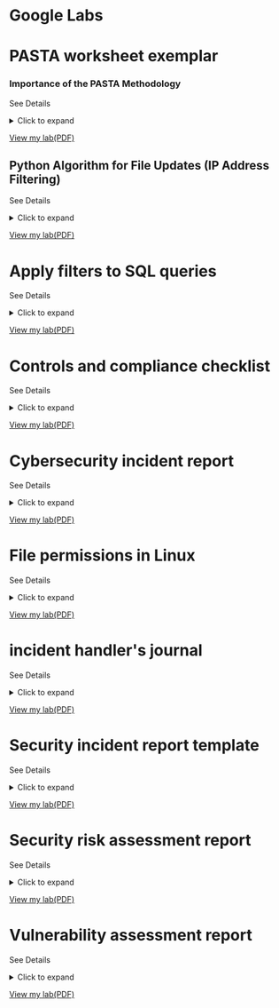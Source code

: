 #          Google Labs   
#  PASTA worksheet exemplar 

### Importance of the PASTA Methodology

See Details
<details>
  <summary>Click to expand</summary>
  

The PASTA (Process for Attack Simulation and Threat Analysis) methodology, as demonstrated in this worksheet, is important for several reasons:

*   **Structured Approach:** It provides a systematic and repeatable process for security analysis, ensuring that all aspects of the application are considered.
*   **Proactive Security:** By identifying threats and vulnerabilities *before* they can be exploited, it enables proactive security measures, reducing the likelihood and impact of successful attacks.
*   **Risk-Based Approach:** It focuses on analyzing risks and their potential impact on the business, allowing for prioritization of security controls based on business needs.
*   **Improved Communication:** The visual diagrams (data flow and attack tree) facilitate communication and understanding of security risks among technical and non-technical stakeholders.
*   **Compliance:** It helps organizations meet compliance requirements, such as PCI-DSS, by demonstrating a structured approach to security assessment.
*   **Comprehensive Coverage:** By covering all stages from defining objectives to implementing controls, it ensures that security is considered throughout the application's lifecycle.

In summary, this PASTA worksheet demonstrates a valuable methodology for identifying, analyzing, and mitigating security risks in applications. It's a crucial tool for building secure systems and protecting sensitive information.

</details>

[View my lab(PDF)](https://docs.google.com/document/d/1RdqmR63vrr6zQLHcyatlzZdnCD9LuEcRCsVzEAB6CJU/edit?usp=sharing)


## Python Algorithm for File Updates (IP Address Filtering)

See Details
<details>
  <summary>Click to expand</summary>

This project describes the development of a Python algorithm designed to filter IP addresses from an allow list file. The algorithm efficiently identifies and removes IP addresses that are no longer authorized to access restricted content.

**Key Steps of the Algorithm:**

1.  **Open the allow list file:** The script opens the file containing the authorized IP addresses using Python's `open()` function and the `with` statement for proper file handling.
2.  **Read file contents:** The contents of the allow list file are read into memory, typically as a string, using the `.read()` method.
3.  **Convert to a list:** The string of IP addresses is converted into a Python list, likely using the `.split()` method to separate IP addresses based on a delimiter (e.g., newline characters).
4.  **Iterate through the remove list:** The script uses a `for` loop to iterate through each IP address in the "remove list."
5.  **Remove matching IPs:** An `if` statement checks if each IP from the remove list exists within the allow list. If a match is found, the IP address is removed from the allow list.
6.  **Update the file:** The updated allow list (now without the removed IPs) is written back to the original file, overwriting its previous contents, using the `.write()` method.

**Importance of This Algorithm:**

This algorithm is crucial for several reasons, particularly in a cybersecurity context:

*   **Access Control:** Allow lists are a fundamental security mechanism for controlling access to resources. This algorithm ensures that only authorized IP addresses can access restricted content or systems.
*   **Automation:** Automating the allow list updating process is essential for efficiency and accuracy, reducing the risk of human error associated with manual edits.
*   **Security Automation and Orchestration (SOAR):** This type of algorithm is often a component of SOAR systems, enabling automated responses to security events.
*   **Dynamic Updates:** The algorithm facilitates dynamic updates to the allow list, allowing for rapid adjustments to access permissions as needed.
*   **Reduced Attack Surface:** By promptly removing unauthorized IP addresses, the algorithm minimizes the risk of unauthorized access and potential attacks.
*   **Maintainability and Scalability:** Using Python and a structured algorithm makes the process easily maintainable and scalable to handle large allow lists and frequent updates.

**Summary of Python Concepts Used:**

*   **File Handling:**
    *   `with` statement: Ensures proper file opening and closing.
    *   `open()` function: Opens files for reading (`"r"`) or writing (`"w"`).
    *   `.read()` method: Reads file contents.
    *   `.write()` method: Writes content to a file.
*   **Data Structures and Control Flow:**
    *   `for` loop: Iterates over lists.
    *   `if` statement: Conditional execution.
    *   `.split()` method: Converts strings to lists.
*   **Functions:** Algorithms can be encapsulated within functions for reusability and modularity.

In conclusion, this project demonstrates a practical application of Python for automating a key security task. It emphasizes the importance of efficient and accurate allow list management for robust access control and a strengthened security posture.

</details>

[View my lab(PDF)](https://docs.google.com/document/d/1XC9zey30RKyeclrGuJmXxkIaQszEcdrpLvxTR9Cj9gg/edit?tab=t.0)


#  Apply filters to SQL queries

See Details
<details>
  <summary>Click to expand</summary>

  ## Applying Filters to SQL Queries for Cybersecurity Analysis

This project demonstrates proficiency in constructing and executing SQL queries to filter and extract specific data, with a focus on applications relevant to cybersecurity analysis. It showcases the use of various SQL clauses, operators, and functions to retrieve targeted information based on diverse criteria.

**Key Operations Demonstrated:**

*   **Retrieving After-Hours Failed Login Attempts:** This demonstrates time-based filtering (using `WHERE` clauses with time comparison operators like `>`, `<`, and `=`) to pinpoint suspicious login activity outside of normal business hours. Example:

    ```sql
    SELECT * FROM LoginAttempts WHERE LoginTime < '18:00:00' AND LoginStatus = 'Failed';
    ```

*   **Retrieving Login Attempts on Specific Dates:** This showcases filtering based on date ranges (using `BETWEEN` or comparison operators with dates) to isolate login attempts within a specific timeframe, crucial for incident investigation. Example:

    ```sql
    SELECT * FROM LoginAttempts WHERE LoginTime BETWEEN '2024-03-10' AND '2024-03-12';
    ```

*   **Retrieving Login Attempts Outside of a Specific Location (e.g., Mexico):** This demonstrates using the `NOT` operator and wildcard characters (e.g., `%`) in `WHERE` clauses to exclude data based on location or other string patterns. Example:

    ```sql
    SELECT * FROM LoginAttempts WHERE NOT Location LIKE 'MEX%';
    ```

*   **Retrieving Employees in Specific Departments (e.g., Marketing, Finance, Sales, excluding IT):** This showcases filtering based on categorical data (department names) using `WHERE` clauses with `=`, `OR`, and `NOT` operators. Examples:

    ```sql
    -- Marketing Employees
    SELECT * FROM Employees WHERE Department = 'Marketing';

    -- Finance OR Sales Employees
    SELECT * FROM Employees WHERE Department = 'Finance' OR Department = 'Sales';

    -- Employees NOT in IT
    SELECT * FROM Employees WHERE NOT Department = 'IT';
    ```

**Importance of SQL Filtering for Cybersecurity:**

SQL filtering is a critical skill for cybersecurity analysts due to its applications in:

*   **Incident Investigation:** Quickly narrow down large log datasets based on specific criteria (timestamps, user IDs, IP addresses, event types) to identify relevant events.
*   **Threat Hunting:** Proactively search for indicators of compromise (IOCs) within system logs and other data sources using pattern matching and filtering.
*   **Security Auditing:** Audit database configurations and access controls to identify users with excessive privileges or misconfigurations.
*   **Compliance Reporting:** Extract necessary data for compliance reports (e.g., PCI-DSS, HIPAA) by filtering based on regulatory requirements.
*   **Data Analysis and Trend Identification:** Identify trends and patterns in security events to predict future attacks or uncover systemic weaknesses.
*   **Efficient Data Extraction:** Extract specific data efficiently, avoiding manual review of extensive datasets.

**Summary of SQL Concepts Demonstrated:**

This project highlights the importance of logical operators (`NOT`, `AND`, `OR`), comparison operators (`=`, `>`, `<`, `BETWEEN`, `LIKE`), and the `WHERE` clause in SQL. These elements are essential for creating precise filters and extracting relevant information. The ability to filter data based on various parameters is crucial for:

*   Conducting thorough incident investigations.
*   Identifying emerging threats.
*   Developing data-driven risk mitigation strategies.

This project demonstrates the practical application of SQL skills in a cybersecurity context, showing how effective data filtering provides valuable insights for security analysis and informed decision-making.

</details>

[View my lab(PDF)](https://docs.google.com/document/d/1QHnoZ4T-RV0SVVCC5t68zwe2wRakQqm90U_CLnSMiAU/edit?usp=sharing)


# Controls and compliance checklist

See Details
<details>
  <summary>Click to expand</summary>

  ## Importance of Controls and Compliance Checklists

These checklists and the associated recommendations are crucial for establishing and maintaining a robust security posture for any organization. They serve as a foundational tool for assessing current security practices, identifying vulnerabilities, and ensuring adherence to relevant industry standards and regulations.

**Why are these checklists important?**

*   **Baseline Security Assessment:** The controls checklist provides a structured way to evaluate the implementation of fundamental security controls. This assessment helps organizations understand their current security posture and identify areas of weakness. By systematically checking for the presence of controls like least privilege, password policies, and intrusion detection systems, organizations can gain a clear picture of their security strengths and weaknesses.
*   **Compliance with Standards and Regulations:** The compliance checklist ensures adherence to crucial industry standards and regulations such as PCI DSS, GDPR, and SOC. Meeting these requirements is not only essential for avoiding legal penalties and reputational damage but also demonstrates a commitment to data protection and security best practices.
*   **Identification of Security Gaps:** By systematically checking for the presence and effectiveness of security controls and comparing them against compliance requirements, these checklists help identify critical security gaps. This allows organizations to proactively address vulnerabilities before they can be exploited by attackers.
*   **Guidance for Security Improvements:** The recommendations section provides actionable steps for improving the organization's security posture. These recommendations are based on industry best practices and address the identified security gaps, providing a roadmap for implementing effective security measures.
*   **Risk Reduction:** Implementing the recommended controls and achieving compliance significantly reduces the likelihood and impact of security incidents. This protects sensitive data, maintains business continuity, and safeguards the organization's reputation.
*   **Support for Audits and Assessments:** These checklists can be used as valuable tools during internal and external security audits and assessments. They provide a standardized framework for evaluating security controls and demonstrating compliance.
*   **Proactive Security Approach:** By focusing on preventative measures and continuous monitoring, these checklists and recommendations promote a proactive security approach. This helps organizations shift from a reactive "break-fix" model to a more robust and resilient security posture.

**In Summary:**

These checklists are not merely a formality; they are essential tools for managing risk, ensuring compliance, and building a strong security foundation. By regularly assessing controls and compliance, organizations can proactively identify and mitigate vulnerabilities, ultimately protecting their valuable data assets and maintaining trust with their customers and stakeholders.

</details>

[View my lab(PDF)](https://docs.google.com/document/d/1baK64ZYJ7_WV1yfbBhWFdvP-WzCMtfJocGtETIhjRMk/edit?usp=sharing)


# Cybersecurity incident report

See Details
<details>
  <summary>Click to expand</summary>

## Cybersecurity Incident Report: Network Interruption Analysis

This report documents an analysis of a network interruption, identifying it as a Denial-of-Service (DoS) attack, specifically a SYN flood. The report explains the technical details of the attack and its impact on the website's functionality.

**Section 1: Identify the Type of Attack**

The observed errors, timeout messages, and the server's unresponsiveness after being overloaded with SYN packets strongly suggest a DoS attack. The specific type of DoS attack is identified as a SYN flood.

**Section 2: Explain How the Attack is Causing the Website to Malfunction**

The normal TCP connection establishment process involves a three-way handshake:

1.  **SYN:** The client sends a SYN packet to the server to initiate a connection.
2.  **SYN-ACK:** The server responds with a SYN-ACK packet, acknowledging the request and allocating resources for the connection.
3.  **ACK:** The client sends an ACK packet back to the server to complete the connection establishment.

A SYN flood attack disrupts this process by overwhelming the server with a large volume of SYN packets. The server responds to each SYN with a SYN-ACK and allocates resources, but it never receives the final ACK from the attacker. This leaves the server with a large number of half-open connections, consuming its resources and preventing it from responding to legitimate connection requests. As a result, legitimate users experience connection timeouts.

Server logs confirm the overload scenario, indicating the server's inability to process legitimate SYN requests and establish new connections, leading to connection timeout messages for visitors.

**Importance of This Report and the Analysis:**

This type of incident report and analysis is crucial for several reasons:

*   **Incident Response:** Documents the details of the security incident for effective response, understanding the scope, impact, and recovery steps.
*   **Root Cause Analysis:** Identifies the root cause (SYN flood), enabling implementation of appropriate mitigation measures.
*   **Technical Understanding:** Demonstrates understanding of the TCP three-way handshake and SYN flood mechanics.
*   **Communication:** Provides a clear explanation for both technical and non-technical stakeholders.
*   **Evidence and Forensics:** Serves as a record of the incident for potential forensic investigations.
*   **Security Posture Improvement:** Enables identification of security weaknesses and implementation of preventative measures.

**Demonstrated Skills:**

By creating this report, the following skills were demonstrated:

*   **Incident Identification:** Ability to identify a network interruption as a DoS attack.
*   **Technical Analysis:** Understanding of the TCP three-way handshake and SYN flood attack.
*   **Log Analysis:** Utilizing server logs to support conclusions.
*   **Communication Skills:** Clear and understandable presentation of technical information.
*   **Problem-Solving:** Contributing to incident response by identifying the root cause.

In summary, this Cybersecurity Incident Report showcases the ability to analyze security incidents, understand technical details, and communicate findings effectively, a valuable skill for any cybersecurity professional.

  </details>

[View my lab(PDF)](https://docs.google.com/document/d/1izEafzURaE2SY-eUa5Yzr3FOUBKAmqhVIkI8h1Q_KGw/edit?usp=sharing)

# File permissions in Linux

See Details
<details>
  <summary>Click to expand</summary>

## Linux File Permissions Management

This project demonstrates proficiency in managing file permissions in Linux using the command-line interface. It covers listing file details (including permissions) with `ls` and `ls -l`, and modifying permissions using `chmod` with the `+` and `-` operators. The project also addresses handling hidden files and directory permissions.

**Key Operations Demonstrated:**

*   **Check File and Directory Details:** Demonstrates using `ls` to list files and `ls -l` to display detailed file information, including permissions, ownership, file size, and modification time. Example:

    ```bash
    ls
    ls -l
    ```

*   **Describe the Permissions String:** Explains the meaning of the permission string (e.g., `-rw-rw-r--`). Breaks down the string into user (owner), group, and others, and explains `r` (read), `w` (write), and `x` (execute). Example:

    `-rw-rw-r--` breaks down as: `- (file type) rw- (user) rw- (group) r-- (others)`

*   **Change File Permissions:** Demonstrates using `chmod` with `+` and `-` to grant and revoke permissions. Example:

    ```bash
    chmod o-w filename  # Removes write permission for others
    chmod u+x script.sh # Adds execute permission for the user
    chmod 755 filename # Sets permissions to rwxr-xr-x (using octal notation)
    ```

*   **Change File Permissions on a Hidden File:** Shows how to view and modify permissions for hidden files using `ls -la` and `chmod`. Example:

    ```bash
    ls -la
    chmod g+r .hiddenfile # Adds read permission for the group
    ```

*   **Change Directory Permissions:** Demonstrates changing permissions for directories, focusing on the execute permission (`x`), which is necessary for accessing the contents of a directory. Example:

    ```bash
    chmod u+x directoryname # Adds execute permission for the user to the directory
    chmod 700 directoryname # Sets permissions to rwx------ (only user has full access)
    ```

**Importance of Understanding File Permissions in Linux:**

Understanding and managing file permissions in Linux is crucial for:

*   **Data Confidentiality:** Controls who can read file content.
*   **Data Integrity:** Prevents unauthorized file modifications.
*   **System Security:** Prevents unauthorized program execution.
*   **Principle of Least Privilege:** Enforces granting only necessary permissions.
*   **Incident Response and Forensics:** Aids in understanding access patterns during investigations.
*   **Compliance:** Meets security standards and regulatory requirements.

**Demonstrated Skills:**

*   Using `ls` and `ls -l` to view file information.
*   Interpreting permission strings.
*   Using `chmod` (including octal notation) to modify permissions.
*   Managing hidden file permissions.
*   Managing directory permissions.

In summary, this project highlights practical skills in Linux file system management, focusing on the critical security aspect of file permissions. This is a fundamental skill for any system administrator, cybersecurity analyst, or Linux user.

</details>

[View my lab(PDF)](https://docs.google.com/document/d/1MHv1Mfv_P7n_H7wXdYg3yPHlUUjXhja-ZhHBQ5cHR_U/edit?usp=sharing)

# incident handler's journal 

See Details
<details>
  <summary>Click to expand</summary>

## Incident Handler's Journal

This journal documents learning experiences and reflections on various cybersecurity concepts and tools, logging activities related to incident response, network analysis, and malware analysis.

**Date: July 23, 2024**

**Entry #1: Documenting a Cybersecurity Incident**

**Description:** Documenting a cybersecurity incident involving ransomware.

*   **Detection and Analysis:** The organization detected the ransomware incident and contacted external organizations for technical assistance.
*   **Containment, Eradication, and Recovery:** The company shut down their computer systems as a containment measure and sought external assistance for eradication and recovery.

**Tool(s) used:** None

**The 5 W's:**

*   **Who:** An organized group of unethical hackers.
*   **What:** A ransomware security incident.
*   **Where:** A health care company.
*   **When:** Tuesday, 9:00 a.m.
*   **Why:** A phishing attack allowed attackers to access systems, deploy ransomware, and demand a ransom (financial motivation).

**Additional notes:**

*   How could the health care company prevent similar incidents?
*   Should the company pay the ransom?

---

**Date: July 25, 2024**

**Entry #2: Analyzing a Packet Capture File**

**Description:** Analyzing a packet capture file.

**Tool(s) used:** Wireshark (network protocol analyzer with a GUI).

**The 5 W's:** N/A

**Additional notes:** First experience with Wireshark; initial impression of the interface being overwhelming but powerful.

---

**Date: July 25, 2024**

**Entry #3: Capturing My First Packet**

**Description:** Capturing network traffic.

**Tool(s) used:** `tcpdump` (command-line network protocol analyzer).

**The 5 W's:** N/A

**Additional notes:** Challenges using the command-line interface for capturing and filtering; learned the importance of careful instruction following.

---

**Date: July 27, 2024**

**Entry #4: Investigate a Suspicious File Hash**

**Description:** Investigating a suspicious file hash.

**Tool(s) used:** VirusTotal (malware analysis tool).

**Incident Phase:** Detection and Analysis (SOC scenario).

**The 5 W's:**

*   **Who:** Unknown malicious actor.
*   **What:** Malicious file attachment (SHA-256 hash: `54e6ea47eb04634d3e87fd7787e2136ccfbcc80ade34f246a12cf93bab527f6b`).
*   **Where:** An employee's computer at a financial services company.
*   **When:** 1:20 p.m. (alert from IDS).
*   **Why:** Employee downloaded and executed a malicious email attachment.

**Additional notes:**

*   How can this incident be prevented in the future?
*   Should security awareness training be improved?

---

**Reflections/Notes:**

*   **Challenges:** `tcpdump` was challenging due to unfamiliarity with the command-line interface; learned the importance of careful instruction following.
*   **Changed Understanding of Incident Detection and Response:** Developed a deeper understanding of the incident lifecycle, plans, processes, people, and tools involved.
*   **Most Enjoyed Tool/Concept:** Enjoyed learning about network traffic analysis and using network protocol analyzer tools.

This journal demonstrates an understanding of incident response, tool proficiency (Wireshark, `tcpdump`, VirusTotal), analytical skills, self-reflection, and documentation skills.

</details>

[View my lab(PDF)](https://docs.google.com/document/d/1lS5JGUSRnaYukYXJPpkqVujvtgSezwHIaiz_akqfGtA/edit?usp=sharing)

# Security incident report template

See Details
<details>
  <summary>Click to expand</summary>

## Security Incident Report: Website Compromise and User Redirection

This report details a security incident involving a website compromise and user redirection for malicious purposes.

**Section 1: Network Protocol Involved**

The primary protocol involved in this incident is **HTTP (Hypertext Transfer Protocol)**. HTTP is used for communication between web browsers and servers. The compromised website initially used HTTP to deliver legitimate content. However, after the malicious file download, the attacker manipulated user traffic through HTTP requests to a different, malicious website. `tcpdump` logs confirmed HTTP traffic interacting with the requests, particularly the transfer of the malicious file at the application layer.

**Section 2: Incident Documentation**

**2.1 Initial Reports**

Several customers reported experiencing issues after visiting `yummyrecipesforme.com`, including:

*   Prompted to download a file for new recipes.
*   Slow computer performance after the download.
*   The website owner's account being locked out.

**2.2 Investigation**

*   A cybersecurity analyst used an isolated environment to simulate a user's experience.
*   The analyst downloaded the offered file and observed a redirection to a fake website, `greatrecipesforme.com`.
*   Initial network traffic analysis showed normal communication with the legitimate server (`yummyrecipesforme.com`).
*   Post-download, traffic was redirected to the fake website (`greatrecipesforme.com`).

**2.3 Root Cause Analysis**

The investigation revealed:

*   Attackers compromised `yummyrecipesforme.com` by tampering with its code.
*   The altered code displayed a fake browser update prompt, which was actually a malicious file.
*   The website owner was likely locked out via a brute-force attack, granting the attacker control to manipulate the website.
*   The downloaded file rerouted user connections, potentially compromising visitors' computers.

**Section 3: Recommended Remediation for Brute-Force Attacks**

To prevent future brute-force attacks, the following measures are recommended:

*   **Enforce Password Complexity:** Require strong passwords (e.g., minimum 15 characters, mixed case, numbers, symbols).
*   **Disallow Password Reuse:** Implement a policy preventing users from reusing previous passwords.
*   **Enable Two-Factor Authentication (2FA):** Implement 2FA using one-time passcodes (OTPs) sent to users' devices.

**Importance of Security Incident Reports:**

Security incident reports are essential for:

*   **Understanding Attack Scope:** Documenting details helps understand attack vectors, affected systems, and user impact.
*   **Facilitating Remediation:** Provides a basis for implementing corrective actions and preventing recurrence.
*   **Compliance and Regulations:** Supports compliance with reporting requirements.
*   **Communication and Collaboration:** Facilitates communication with stakeholders.
*   **Learning and Improvement:** Provides insights for improving future security posture.

**Note on `tcpdump` Traffic Log:**

`tcpdump` was used to capture network traffic. The logs likely showed the initial legitimate HTTP requests followed by the redirection to the malicious domain after the file download. Including relevant log excerpts would further strengthen the report.

</details>

[View my lab(PDF)](https://docs.google.com/document/d/1eQEJ45C15MO0S_jvJWQj4oHtcSL8PKXSJZ4FIMzBHDc/edit?usp=sharing)


# Security risk assessment report

See Details
<details>
  <summary>Click to expand</summary>
## Security Risk Assessment Report: Hardening Recommendations

This report focuses on recommending hardening tools and methods to mitigate identified vulnerabilities. It specifically addresses multi-factor authentication (MFA), strong password policies, and regular firewall maintenance.

**Part 1: Selected Hardening Tools and Methods**

The following hardening tools and methods are recommended:

1.  Implementing Multi-Factor Authentication (MFA)
2.  Setting and enforcing strong password policies
3.  Performing regular firewall maintenance

**Part 2: Explanation of Recommendations**

### Implementing Multi-Factor Authentication (MFA) and Password Policies

Enforcing MFA significantly strengthens security by adding an extra layer of verification beyond a password. This makes brute-force attacks and similar methods much less effective. MFA also discourages password sharing, as the recipient of a shared password would not have the additional authentication factor.

Creating and enforcing strong password policies is another crucial step. These policies can include:

*   Account lockout after failed login attempts.
*   Increased password complexity (longer passwords, mixed case, numbers, symbols).
*   Mandating frequent password updates.
*   Disallowing password reuse.

### Firewall Maintenance for Enhanced Security

Regular firewall maintenance is vital for network security. Network administrators should:

*   Ensure firewall rules are up-to-date and reflect the latest security standards for allowed and denied traffic.
*   Explicitly block any suspicious traffic sources.
*   Review and update firewall rules after security incidents, especially those involving unauthorized network access or DoS/DDoS attacks.

**Importance of These Recommendations:**

These recommendations are important because they:

*   **Promote Proactive Security:** Prevent attacks before they occur.
*   **Mitigate Common Attacks:** Address brute-force, credential stuffing, phishing, and network-based attacks.
*   **Implement Layered Security (Defense in Depth):** Create multiple layers of protection.
*   **Reduce Attack Surface:** Minimize opportunities for attackers to exploit vulnerabilities.
*   **Improve Security Posture:** Enhance overall organizational security.
*   **Support Compliance:** Help meet compliance requirements.

**Demonstrated Skills:**

This report demonstrates:

*   Understanding of security hardening techniques.
*   Knowledge of common attack vectors.
*   Ability to recommend practical security solutions.
*   Emphasis on proactive security.

</details>

[View my lab(PDF)](https://docs.google.com/document/d/1T2euW8WeszKdjXzt_k39BcpiFQviQKHno2v_YUfSy5U/edit?usp=sharing)

# Vulnerability assessment report

See Details
<details>
  <summary>Click to expand</summary>

## Vulnerability Assessment Report

**1st January 20XX**

**System Description**

The server hardware consists of a powerful CPU processor and 128GB of memory. It runs on the latest version of Linux operating system and hosts a MySQL database management system. It is configured with a stable network connection using IPv4 addresses and interacts with other servers on the network. Security measures include SSL/TLS encrypted connections.

**Scope**

The scope of this vulnerability assessment relates to the current access controls of the system. The assessment covers a period of three months, from June 20XX to August 20XX. NIST SP 800-30 Rev. 1 is used to guide the risk analysis of the information system.

**Purpose**

The database server likely stores critical business data. Securing this data is essential for maintaining business operations, protecting customer privacy, and complying with regulations. Server downtime could disrupt operations, lead to financial losses, and damage the company's reputation.

**Risk Assessment**

| Threat Source | Threat Event                           | Likelihood | Severity | Risk (Likelihood \* Severity) |
|---------------|----------------------------------------|------------|----------|-----------------------------|
| Hacker        | Obtain sensitive information via exfiltration | 3          | 3        | 9                           |
| Employee      | Disrupt mission-critical operations       | 2          | 3        | 6                           |
| Customer      | Alter/Delete critical information       | 1          | 3        | 3                           |

**Approach**

Risks were considered based on the business's data storage and management methods. The likelihood of threat occurrence and the impact of potential events were weighed against the risks to daily operational needs.

**Remediation Strategy**

The following remediation strategies are recommended:

*   Implement authentication, authorization, and auditing mechanisms:
    *   Strong passwords.
    *   Role-based access controls.
    *   Multi-factor authentication.
*   Upgrade encryption from SSL to TLS.
*   Implement IP allow-listing to restrict database access to corporate offices.

**Importance of This Report and the Assessment**

A Vulnerability Assessment Report is crucial for:

*   **Proactive Risk Management:** Identifying vulnerabilities *before* exploitation.
*   **Prioritization of Security Efforts:** Focusing on the most critical risks.
*   **Informed Decision-Making:** Guiding security investments and resource allocation.
*   **Compliance Support:** Meeting regulatory requirements.
*   **Improved Security Posture:** Reducing the risk of security incidents.
*   **Business Continuity:** Ensuring operational resilience.
*   **Data Protection:** Maintaining customer trust and complying with privacy regulations.

**Demonstrated Skills:**

*   Understanding of system architecture.
*   Application of risk assessment methodology.
*   Knowledge of security controls.
*   Compliance awareness (NIST SP 800-30 Rev. 1).
*   Clear communication of technical information.

</details>

[View my lab(PDF)](https://docs.google.com/document/d/1pfsQZi4ebqkOImVn6A_54NcwL-Z8t9tsretqJ2848Po/edit?usp=sharing)



  
